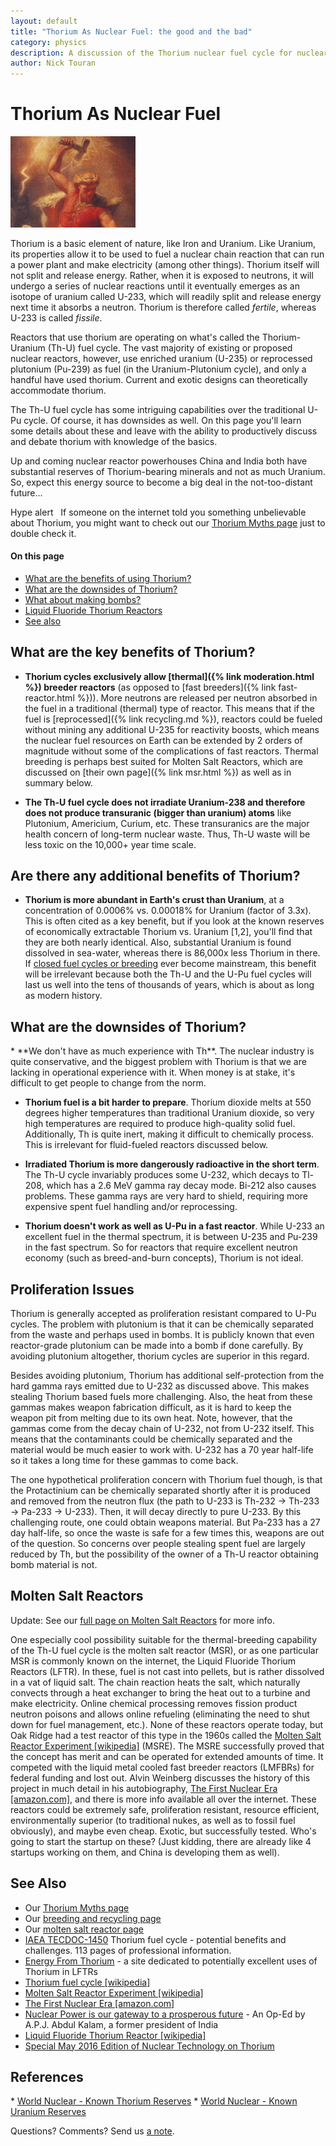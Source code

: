 ```yaml
---
layout: default
title: "Thorium As Nuclear Fuel: the good and the bad"
category: physics
description: A discussion of the Thorium nuclear fuel cycle for nuclear reactors. How is it different from Uranium? What's so good about it? What are its downsides?
author: Nick Touran
---
```


<div class="row">
<div class="col-md-8" markdown="1">

# Thorium As Nuclear Fuel

<div class="pull-right"> <img width="200" class="thumbnail" alt="Thor by Marten Eskil Winge" title="Thor by Marten Eskil Winge. Thor is a mythical Norse god associated with thunder, lightning, storms, oak trees, strength, the protection of mankind, healing, and fertility. Thorium was so named in the 1820s, well before its nuclear properties were discovered in 1942. Coincidence? " src="/img/Thor.jpg"/>
</div>


Thorium is a basic element of nature, like Iron and Uranium. Like Uranium, its properties allow it
to be used to fuel a nuclear chain reaction that can run a power plant and make electricity (among
other things). Thorium itself will not split and release energy. Rather, when it is exposed to
neutrons, it will undergo a series of nuclear reactions until it eventually emerges as an isotope of
uranium called U-233,  which will readily split and release energy next time it absorbs a neutron.
Thorium is therefore called *fertile*, whereas U-233 is called *fissile*.

Reactors that use thorium are operating on what's called the Thorium-Uranium (Th-U) fuel
cycle. The vast majority of existing or proposed nuclear reactors, however, use enriched uranium
(U-235) or reprocessed plutonium (Pu-239) as fuel (in the Uranium-Plutonium cycle), and only a
handful have used thorium. Current and exotic designs can theoretically accommodate thorium.

The Th-U fuel cycle has some intriguing capabilities over the traditional U-Pu cycle. Of course, it
has downsides as well. On this page you'll learn some details about these and leave with the
ability to productively discuss and debate thorium with knowledge of the basics. 

Up and coming nuclear reactor powerhouses China and India both have substantial reserves of
Thorium-bearing minerals and not as much Uranium. So, expect this energy source to become a big deal
in the not-too-distant future...

<span class="label label-danger">Hype alert</span> &nbsp; If someone on the internet told you something unbelievable about Thorium, you might want to check out our <a href="{% link thorium-myths.md %}">Thorium Myths page</a> just to double check it.


#### On this page

* <a href="#benefits">What are the benefits of using Thorium?</a>
* <a href="#downsides">What are the downsides of Thorium?</a>
* <a href="#prolif">What about making bombs?</a>
* <a href="#lftr">Liquid Fluoride Thorium Reactors</a>
* <a href="#refs">See also</a>

<h2 id="benefits">What are the key benefits of Thorium?</h2>

* **Thorium cycles exclusively allow [thermal]({% link moderation.html %}) breeder reactors** (as
  opposed to [fast breeders]({% link fast-reactor.html %})). More neutrons are released per neutron
  absorbed in the fuel in a traditional (thermal) type of reactor. This means that if the fuel is
  [reprocessed]({% link recycling.md %}), reactors could be fueled without mining any additional
  U-235 for reactivity boosts, which means the nuclear fuel resources on Earth can be extended by 2
  orders of magnitude without some of the complications of fast reactors. Thermal breeding is perhaps
  best suited for Molten Salt Reactors, which are discussed on [their own page]({% link msr.html %}) as
  well as in summary below.

* **The Th-U fuel cycle does not irradiate Uranium-238 and therefore does not produce transuranic
  (bigger than uranium) atoms** like Plutonium, Americium, Curium, etc. These transuranics are the
  major health concern of long-term nuclear waste. Thus, Th-U waste will be less toxic on the 10,000+
  year time scale. 

## Are there any additional benefits of Thorium?

* **Thorium is more abundant in Earth's crust than Uranium**, at a concentration of 0.0006%
  vs. 0.00018% for Uranium (factor of 3.3x). This is often cited as a key benefit, but if you look
  at the known reserves of economically extractable Thorium vs. Uranium [1,2], you'll find that
  they are both nearly identical. Also, substantial Uranium is found dissolved in sea-water, whereas
  there is 86,000x less Thorium in there. If <a href="{% link recycling.md %}">closed fuel cycles or
  breeding</a> ever become mainstream, this benefit will be irrelevant because both the Th-U and the
  U-Pu fuel cycles will last us well into the tens of thousands of years, which is about as long as
  modern history.  



<h2 id="downsides">What are the downsides of Thorium?</h2>
* **We don't have as much experience with Th**. The nuclear industry is quite conservative,
  and the biggest problem with Thorium is that we are lacking in operational experience with it.
  When money is at stake, it's difficult to get people to change from the norm. 

* **Thorium fuel is a bit harder to prepare**. Thorium dioxide melts at 550 degrees higher
  temperatures than traditional Uranium dioxide, so very high temperatures are required to produce
  high-quality solid fuel. Additionally, Th is quite inert, making it difficult to chemically process.
  This is irrelevant for fluid-fueled reactors discussed below.

* **Irradiated Thorium is more dangerously radioactive in the short term**. The Th-U cycle
  invariably produces some U-232, which decays to Tl-208, which has a 2.6 MeV gamma ray decay mode.
  Bi-212 also causes problems. These gamma rays are very hard to shield, requiring more expensive
  spent fuel handling and/or reprocessing.

* **Thorium doesn't work as well as U-Pu in a fast reactor**. While U-233 an excellent fuel in
  the thermal spectrum, it is between U-235 and Pu-239 in the fast spectrum. So for reactors that
  require excellent neutron economy (such as breed-and-burn concepts), Thorium is not ideal.


<h2 id="prolif">Proliferation Issues</h2>
Thorium is generally accepted as proliferation resistant compared to U-Pu cycles. The problem with
plutonium is that it can be chemically separated from the waste and perhaps used in bombs. It is
publicly known that even reactor-grade plutonium can be made into a bomb if done carefully. By
avoiding plutonium altogether, thorium cycles are superior in this regard. 

Besides avoiding plutonium, Thorium has additional self-protection from the hard gamma rays emitted
due to U-232 as discussed above. This makes stealing Thorium based fuels more challenging. Also, the
heat from these gammas makes weapon fabrication difficult, as it is hard to keep the weapon pit from
melting due to its own heat. Note, however, that the gammas come from the decay chain of U-232, not
from U-232 itself. This means that the contaminants could be chemically separated and the material
would be much easier to work with. U-232 has a 70 year half-life so it takes a long time for these
gammas to come back. 

The one hypothetical proliferation concern with Thorium fuel though, is that the Protactinium can be
chemically separated shortly after it is produced and removed from the neutron flux (the path to
U-233 is Th-232 -> Th-233 -> Pa-233 -> U-233). Then, it will decay directly to pure U-233. By this
challenging route, one could obtain weapons material. But Pa-233 has a 27 day half-life, so once the
waste is safe for a few times this, weapons are out of the question. So concerns over people
stealing spent fuel are largely reduced by Th, but the possibility of the owner of a Th-U reactor
obtaining bomb material is not. 

<h2 id ="lftr">Molten Salt Reactors</h2>

<span class="label label-success">Update:</span> See our <a href="{% link msr.html %}">full page on Molten Salt Reactors</a> for more info.

One especially cool possibility suitable for the thermal-breeding capability of the Th-U fuel cycle
is the molten salt reactor (MSR), or as one particular MSR is commonly known on the internet, the
Liquid Fluoride Thorium Reactors (LFTR). In these, fuel is not cast into pellets, but is rather
dissolved in a vat of liquid salt. The chain reaction heats the salt, which naturally convects
through a heat exchanger to bring the heat out to a turbine and make electricity. Online chemical
processing removes fission product neutron poisons and allows online refueling (eliminating the need
to shut down for fuel management, etc.). None of these reactors operate today, but Oak Ridge had a
test reactor of this type in the 1960s called the <a
href="http://en.wikipedia.org/wiki/Molten-Salt_Reactor_Experiment">Molten Salt Reactor Experiment
[wikipedia]</a> (MSRE). The MSRE successfully proved that the concept has merit and can be operated
for extended amounts of time. It competed with the liquid metal cooled fast breeder reactors
(LMFBRs) for federal funding and lost out. Alvin Weinberg discusses the history of this project in
much detail in his autobiography, <a
href="https://www.amazon.com/First-Nuclear-Era-Times-Technological/dp/1563963582">The First Nuclear
Era [amazon.com]</a>, and there is more info available all over the internet. These reactors could
be extremely safe, proliferation resistant, resource efficient, environmentally superior (to
traditional nukes, as well as to fossil fuel obviously), and maybe even cheap. Exotic, but
successfully tested. Who's going to start the startup on these? (Just kidding, there are
already like 4 startups working on them, and China is developing them as well).


<h2 id="refs">See Also</h2>

* Our <a href="{% link thorium-myths.md %}">Thorium Myths page</a>
* Our <a href="{% link recycling.md %}">breeding and recycling page</a>
* Our <a href="{% link msr.html %}">molten salt reactor page</a>
* <a href="http://www-pub.iaea.org/mtcd/publications/pdf/te_1450_web.pdf">IAEA TECDOC-1450</a> Thorium fuel cycle - potential benefits and challenges. 113 pages of professional information.
* <a href="http://energyfromthorium.com/">Energy From Thorium</a> - a site dedicated to potentially excellent uses of Thorium in LFTRs
* <a href="https://en.wikipedia.org/wiki/Thorium_fuel_cycle">Thorium fuel cycle [wikipedia]</a>
* <a href="http://en.wikipedia.org/wiki/Molten-Salt_Reactor_Experiment">Molten Salt Reactor Experiment [wikipedia]</a>
* <a href="http://www.amazon.com/First-Nuclear-Era-Times-Technological/dp/1563963582">The First Nuclear Era [amazon.com]</a>
* <a href="http://www.thehindu.com/opinion/op-ed/nuclear-power-is-our-gateway-to-a-prosperous-future/article2601471.ece">Nuclear Power is our gateway to a prosperous future</a> - An Op-Ed by A.P.J. Abdul Kalam, a former president of India
* <a href="https://en.wikipedia.org/wiki/Liquid_fluoride_thorium_reactor">Liquid Fluoride Thorium Reactor [wikipedia]</a>
* <a href="https://ans.tandfonline.com/toc/unct20/194/2">Special May 2016 Edition of Nuclear Technology on Thorium</a>


<h2 id="refs2">References</h2>
* <a href="http://www.world-nuclear.org/information-library/current-and-future-generation/thorium.aspx">World Nuclear - Known Thorium Reserves</a>
* <a href="http://www.world-nuclear.org/information-library/nuclear-fuel-cycle/uranium-resources/supply-of-uranium.aspx">World Nuclear - Known Uranium Reserves</a>

 Questions? Comments? Send us <a href="/contact.html">a note</a>.

</div>
</div>
